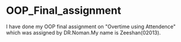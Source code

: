 # OOP_Final_assignment
I have done my OOP final assignment on "Overtime using Attendence" which was assigned by DR.Noman.My name is Zeeshan(02013). 

